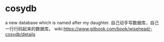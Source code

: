 # cosydb
a new database which is named after my daughter.
自己动手写数据库，自己一行行码起来的数据库。
wiki:https://www.gitbook.com/book/wisehead/-cosydb/details
